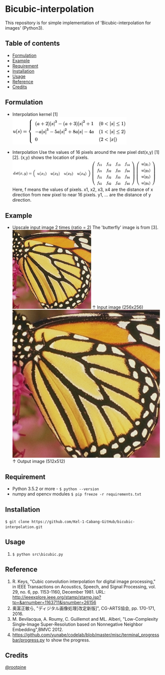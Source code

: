 # Bicubic-interpolation
This repository is for simple implementation of 'Bicubic-interpolation for images' (Python3).

## Table of contents
  * [Formulation](#Formulation)
  * [Example](#Example)
  * [Requirement](#Requirement)
  * [Installation](#Installation)
  * [Usage](#Usage)
  * [Reference](#Reference)
  * [Credits](#Credits)

## Formulation
  * Interpolation kernel [1]
  ![Formulation](/img/formulation.png)

  * Interpolation
  Use the values of 16 pixels around the new pixel dst(x,y) [1][2]. (x,y) shows the location of pixels.
  ![Formulation2](/img/formulation2.png)
  Here, f means the values of pixels. x1, x2, x3, x4 are the distance of x direction from new pixel to near 16 pixels. y1, ... are the distance of y direction.

## Example
  * Upscale input image 2 times (ratio = 2)
  The 'butterfly' image is from [3].
  ![Input image](/img/butterfly.png)
  ↑ Input image (256x256)
  ![Output image](/img/bicubic_butterfly.png)
  ↑ Output image (512x512)

## Requirement
  * Python 3.5.2 or more - `$ python --version`
  * numpy and opencv modules `$ pip freeze -r requirements.txt`

## Installation
`$ git clone https://github.com/Kel-1-Cabang-GitHub/bicubic-interpolation.git`

## Usage
  1. `$ python src\bicubic.py`

## Reference
  1. R. Keys, "Cubic convolution interpolation for digital image processing," in IEEE Transactions on Acoustics, Speech, and Signal Processing, vol. 29, no. 6, pp. 1153-1160, December 1981. URL: <http://ieeexplore.ieee.org/stamp/stamp.jsp?tp=&arnumber=1163711&isnumber=26156>
  2. 奥富正敏ら, "ディジタル画像処理[改定新版]", CG-ARTS協会, pp. 170-171, 2016.
  3. M. Bevilacqua, A. Roumy, C. Guillemot and ML. Alberi, "Low-Complexity Single-Image Super-Resolution based on Nonnegative Neighbor Embedding",BMVC 2012.
  4. https://github.com/yunabe/codelab/blob/master/misc/terminal_progressbar/progress.py to show the progress.

## Credits
  [@rootpine](https://github.com/rootpine/)